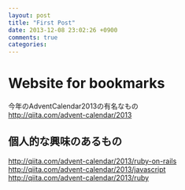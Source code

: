 ```yaml
---
layout: post
title: "First Post"
date: 2013-12-08 23:02:26 +0900
comments: true
categories:
---
```


# Website for bookmarks
今年のAdventCalendar2013の有名なもの  
http://qiita.com/advent-calendar/2013

## 個人的な興味のあるもの
http://qiita.com/advent-calendar/2013/ruby-on-rails  
http://qiita.com/advent-calendar/2013/javascript  
http://qiita.com/advent-calendar/2013/ruby
